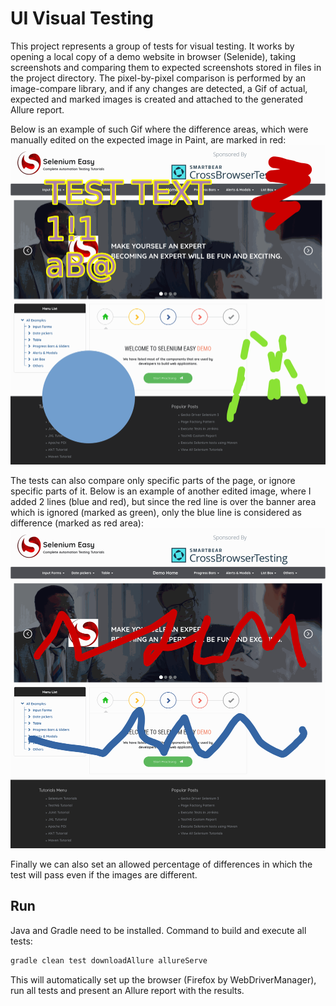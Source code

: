 # UI Visual Testing
This project represents a group of tests for visual testing. It works by opening a local copy of a demo website in browser (Selenide), taking screenshots and comparing them to expected screenshots stored in files in the project directory. The pixel-by-pixel comparison is performed by an image-compare library, and if any changes are detected, a Gif of actual, expected and marked images is created and attached to the generated Allure report.

Below is an example of such Gif where the difference areas, which were manually edited on the expected image in Paint, are marked in red:
![alt text](https://github.com/nikmazur/ui-visual-testing/raw/master/bin/editedImage.gif "Image with Differences")

The tests can also compare only specific parts of the page, or ignore specific parts of it. Below is an example of another edited image, where I added 2 lines (blue and red), but since the red line is over the banner area which is ignored (marked as green), only the blue line is considered as difference (marked as red area):
![alt text](https://github.com/nikmazur/ui-visual-testing/raw/master/bin/pageWIgnoredArea.gif "Image with Ignored Area")

Finally we can also set an allowed percentage of differences in which the test will pass even if the images are different.

## Run
Java and Gradle need to be installed. Command to build and execute all tests:
```bash
gradle clean test downloadAllure allureServe
```
This will automatically set up the browser (Firefox by WebDriverManager), run all tests and present an Allure report with the results.

